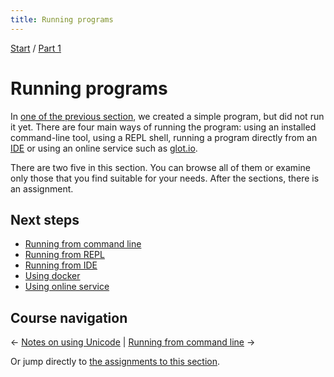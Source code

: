 ```yaml
---
title: Running programs
---
```


[Start](../) / [Part 1](../part1)

# Running programs

In [one of the previous section](../hello-world), we created a simple program, but did not run it yet. There are four main ways of running the program: using an installed command-line tool, using a REPL shell, running a program directly from an [IDE](../editors-and-ides) or using an online service such as [glot.io](https://glot.io/new/perl6).

There are two five in this section. You can browse all of them or examine only those that you find suitable for your needs. After the sections, there is an assignment.

## Next steps

* [Running from command line](from-command-line)
* [Running from REPL](from-repl)
* [Running from IDE](from-ide)
* [Using docker](using-docker)
* [Using online service](using-online-services)

## Course navigation

← [Notes on using Unicode](../on-unicode) | [Running from command line](from-command-line) →

Or jump directly to [the assignments to this section](assignments).
